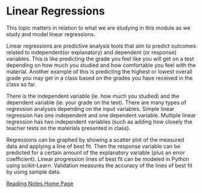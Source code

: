 # Linear Regressions

This topic matters in relation to what we are studying in this module as we study and model linear regressions.

Linear regressions are predictive analysis tools that aim to predict outcomes related to independent(or explanatory) and dependent (or response) variables. This is like predicting the grade you feel like you will get on a test depending on how much you studied and how comfortable you feel with the material. Another example of this is predicting the highest or lowest overall grade you may get in a class based on the grades you have received in the class so far. 

There is the independent variable (ie. how much you studied) and the dependent variable (ie. your grade on the test). There are many types of regression analyses depending on the input variables. Simple linear regression has one independent and one dependent variable. Multiple linear regression has two independent variables (such as adding how closely the teacher tests on the materials presented in class).

Regressions can be graphed by showing a scatter plot of the measured data and applying a line of best fit. Then the response variable can be predicted for a certain amount of the explanatory variable (plus an error coefficient). Linear progression lines of best fit can be modeled in Python using scikit-Learn. Validation measures the accuracy of the lines of best fit by using sample data.

[Reading Notes Home Page](README.md)